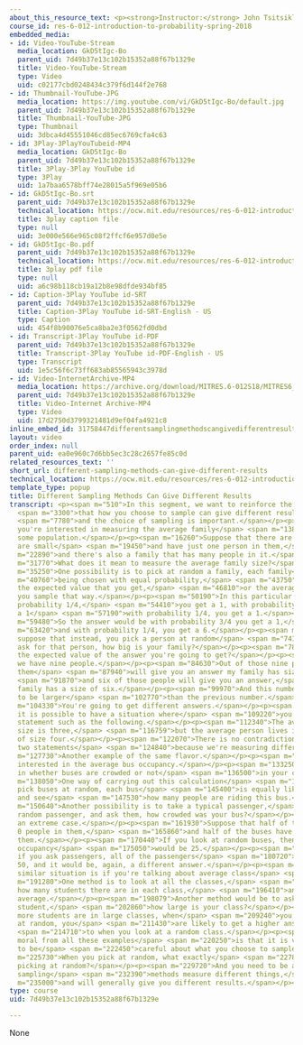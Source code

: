 ```yaml
---
about_this_resource_text: <p><strong>Instructor:</strong> John Tsitsiklis</p>
course_id: res-6-012-introduction-to-probability-spring-2018
embedded_media:
- id: Video-YouTube-Stream
  media_location: GkD5tIgc-Bo
  parent_uid: 7d49b37e13c102b15352a88f67b1329e
  title: Video-YouTube-Stream
  type: Video
  uid: c02177cbd0248434c379f6d144f2e768
- id: Thumbnail-YouTube-JPG
  media_location: https://img.youtube.com/vi/GkD5tIgc-Bo/default.jpg
  parent_uid: 7d49b37e13c102b15352a88f67b1329e
  title: Thumbnail-YouTube-JPG
  type: Thumbnail
  uid: 3dbca4d45551046cd85ec6769cfa4c63
- id: 3Play-3PlayYouTubeid-MP4
  media_location: GkD5tIgc-Bo
  parent_uid: 7d49b37e13c102b15352a88f67b1329e
  title: 3Play-3Play YouTube id
  type: 3Play
  uid: 1a7baa6578bff74e28015a5f969e05b6
- id: GkD5tIgc-Bo.srt
  parent_uid: 7d49b37e13c102b15352a88f67b1329e
  technical_location: https://ocw.mit.edu/resources/res-6-012-introduction-to-probability-spring-2018/part-iii-random-processes/different-sampling-methods-can-give-different-results/GkD5tIgc-Bo.srt
  title: 3play caption file
  type: null
  uid: 3e000e566e965c08f2ffcf6e957d0e5e
- id: GkD5tIgc-Bo.pdf
  parent_uid: 7d49b37e13c102b15352a88f67b1329e
  technical_location: https://ocw.mit.edu/resources/res-6-012-introduction-to-probability-spring-2018/part-iii-random-processes/different-sampling-methods-can-give-different-results/GkD5tIgc-Bo.pdf
  title: 3play pdf file
  type: null
  uid: a6c98b118cb19a12b8e98dfde934bf85
- id: Caption-3Play YouTube id-SRT
  parent_uid: 7d49b37e13c102b15352a88f67b1329e
  title: Caption-3Play YouTube id-SRT-English - US
  type: Caption
  uid: 454f8b90076e5ca8ba2e3f0562fd0dbd
- id: Transcript-3Play YouTube id-PDF
  parent_uid: 7d49b37e13c102b15352a88f67b1329e
  title: Transcript-3Play YouTube id-PDF-English - US
  type: Transcript
  uid: 1e5c56f6c73ff683ab85565943c3978d
- id: Video-InternetArchive-MP4
  media_location: https://archive.org/download/MITRES.6-012S18/MITRES6_012S18_L23-09_300k.mp4
  parent_uid: 7d49b37e13c102b15352a88f67b1329e
  title: Video-Internet Archive-MP4
  type: Video
  uid: 17d2750d3799321481d9ef04fa4921c8
inline_embed_id: 31758447differentsamplingmethodscangivedifferentresults21962489
layout: video
order_index: null
parent_uid: ea0e960c7d6bb5ec3c28c2657fe85c0d
related_resources_text: ''
short_url: different-sampling-methods-can-give-different-results
technical_location: https://ocw.mit.edu/resources/res-6-012-introduction-to-probability-spring-2018/part-iii-random-processes/different-sampling-methods-can-give-different-results
template_type: popup
title: Different Sampling Methods Can Give Different Results
transcript: <p><span m="510">In this segment, we want to reinforce the message</span>
  <span m="3300">that how you choose to sample can give different results,</span>
  <span m="7780">and the choice of sampling is important.</span></p><p><span m="10180">Suppose
  you're interested in measuring the average family</span> <span m="13810">size in
  some population.</span></p><p><span m="16260">Suppose that there are families that
  are small</span> <span m="19450">and have just one person in them,</span> <span
  m="22890">and there's also a family that has many people in it.</span></p><p><span
  m="31770">What does it mean to measure the average family size?</span></p><p><span
  m="35250">One possibility is to pick at random a family, each family</span> <span
  m="40760">being chosen with equal probability,</span> <span m="43750">and talk about
  the expected value that you get,</span> <span m="46810">or the average value if
  you sample that way.</span></p><p><span m="50190">In this particular example with
  probability 1/4,</span> <span m="54410">you get a 1, with probability 1/4, you get
  a 1</span> <span m="57190">with probability 1/4, you get a 1.</span></p><p><span
  m="59480">So the answer would be with probability 3/4 you get a 1,</span> <span
  m="63420">and with probability 1/4, you get a 6.</span></p><p><span m="69360">But
  suppose that instead, you pick a person at random</span> <span m="74120">and you
  ask for that person, how big is your family?</span></p><p><span m="78680">What's
  the expected value of the answer you're going to get?</span></p><p><span m="82420">Here
  we have nine people.</span></p><p><span m="84630">Out of those nine people, 3 of
  them</span> <span m="87940">will give you an answer my family has size one,</span>
  <span m="91870">and six of those people will give you an answer,</span> <span m="96229">my
  family has a size of six.</span></p><p><span m="99970">And this number is going
  to be larger</span> <span m="102770">than the previous number.</span></p><p><span
  m="104330">You're going to get different answers.</span></p><p><span m="106920">So
  it is possible to have a situation where</span> <span m="109220">you can make a
  statement such as the following.</span></p><p><span m="112340">The average family
  size is three,</span> <span m="116759">but the average person lives in a family
  of size four.</span></p><p><span m="122070">There is no contradiction between these
  two statements</span> <span m="124840">because we're measuring different things.</span></p><p><span
  m="127730">Another example of the same flavor.</span></p><p><span m="130259">You're
  interested in the average bus occupancy.</span></p><p><span m="133250">You're interested
  in whether buses are crowded or not</span> <span m="136500">in your city.</span></p><p><span
  m="138050">One way of carrying out this calculation</span> <span m="141850">is to
  pick buses at random, each bus</span> <span m="145400">is equally likely to be picked,
  and see</span> <span m="147530">how many people are riding this bus.</span></p><p><span
  m="150640">Another possibility is to take a typical passenger,</span> <span m="155030">a
  random passenger, and ask them, how crowded was your bus?</span></p><p><span m="160290">Take
  an extreme case.</span></p><p><span m="161930">Suppose that half of the buses have
  0 people in them,</span> <span m="165860">and half of the buses have 50 people in
  them.</span></p><p><span m="170440">If you look at random buses, then the average
  occupancy</span> <span m="175050">would be 25.</span></p><p><span m="177150">But
  if you ask passengers, all of the passengers</span> <span m="180720">would report
  50, and it would be, again, a different answer.</span></p><p><span m="186020">A
  similar situation is if you're talking about average class</span> <span m="189900">sizes.</span></p><p><span
  m="191280">One method is to look at all the classes,</span> <span m="194060">see
  how many students there are in each class,</span> <span m="196410">and take the
  average.</span></p><p><span m="198079">Another method would be to ask a typical
  student,</span> <span m="202860">how large is your class?</span></p><p><span m="205150">Because
  more students are in large classes, when</span> <span m="209240">you pick a student
  at random, you</span> <span m="211430">are likely to get a higher answer, as opposed</span>
  <span m="214710">to when you look at a random class.</span></p><p><span m="217770">The
  moral from all these examples</span> <span m="220250">is that it is very important
  to be</span> <span m="222450">careful about what you choose to sample.</span></p><p><span
  m="225730">When you pick at random, what exactly</span> <span m="227860">are you
  picking at random?</span></p><p><span m="229720">And you need to be aware that different
  sampling</span> <span m="232390">methods measure different things,</span> <span
  m="235000">and will generally give you different results.</span></p><p>&nbsp;</p>
type: course
uid: 7d49b37e13c102b15352a88f67b1329e

---
```

None